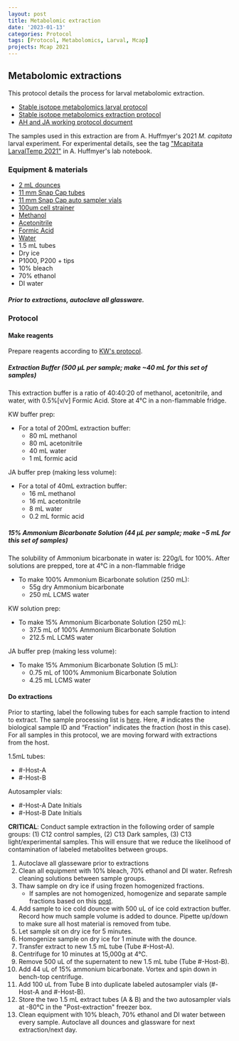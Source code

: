 ```yaml
---
layout: post
title: Metabolomic extraction
date: '2023-01-13'
categories: Protocol
tags: [Protocol, Metabolomics, Larval, Mcap]
projects: Mcap 2021
---
```


## Metabolomic extractions

This protocol details the process for larval metabolomic extraction. 

- [Stable isotope metabolomics larval protocol](https://ahuffmyer.github.io/ASH_Putnam_Lab_Notebook/Stable-Isotope-Metabolomics-Larval-Protocol/)
- [Stable isotope metabolomics extraction protocol](https://ahuffmyer.github.io/ASH_Putnam_Lab_Notebook/Stable-Isotope-Metabolomics-Extraction-Protocol/)
- [AH and JA working protocol document](https://docs.google.com/document/d/19fnWca8_HHpqJHXy-H25itBrWm4FvZAVTCWeKHNX--Q/edit)

The samples used in this extraction are from A. Huffmyer's 2021 *M. capitata* larval experiment. For experimental details, see the tag ["Mcapitata LarvalTemp 2021"](https://ahuffmyer.github.io/ASH_Putnam_Lab_Notebook/categoryview/#mcapitata-larvaltemp-2021) in A. Huffmyer's lab notebook. 

### Equipment & materials 

* [2 mL dounces](https://www.sigmaaldrich.com/catalog/product/SIGMA/D8938?lang=en&region=US&gclid=Cj0KCQiApt_xBRDxARIsAAMUMu9Ce-oGJYr1G1cMopnBSCpqlGMWKZxz0HVt9pZE8fNd731m6a4ah7oaAnDiEALw_wcB)
* [11 mm Snap Cap tubes](https://www.fishersci.com/shop/products/thermo-scientific-sun-sri-11mm-snap-caps-5/p-2363726)
* [11 mm Snap Cap auto sampler vials](https://www.thermofisher.com/order/catalog/product/C4011-13#/C4011-13)
* [100um cell strainer](https://www.fishersci.com/shop/products/falcon-cell-strainers-mesh-size-100um-yellow/0877119)
* [Methanol](https://www.fishersci.com/shop/products/methanol-optima-lc-ms-fisher-chemical-5/A4561#?keyword=A456-4)
* [Acetonitrile](https://www.fishersci.com/shop/products/acetonitrile-optima-lc-ms-fisher-chemical-5/A955500#?keyword=A955-4)
* [Formic Acid](https://www.fishersci.com/shop/products/formic-acid-optima-lc-ms-grade-fisher-chemical-5/A11750#?keyword=A117-50)
* [Water](https://www.fishersci.com/shop/products/water-optima-lc-ms-fisher-chemical-4/W6212#?keyword=w6-4)
* 1.5 mL tubes
* Dry ice 
* P1000, P200 + tips
* 10% bleach 
* 70% ethanol 
* DI water 

##### Prior to extractions, autoclave all glassware. 

### Protocol

#### Make reagents

Prepare reagents according to [KW's protocol](https://kevinhwong1.github.io/KevinHWong_Notebook/Metabolomics-P-astreoides-sample-prep/).

##### Extraction Buffer (500 µL per sample; make ~40 mL for this set of samples) 

This extraction buffer is a ratio of 40:40:20 of methanol, acetonitrile, and water, with 0.5%[v/v] Formic Acid. Store at 4&deg;C in a non-flammable fridge. 

KW buffer prep: 

- For a total of 200mL extraction buffer:
  * 80 mL methanol
  * 80 mL acetonitrile
  * 40 mL water
  * 1 mL formic acid

JA buffer prep (making less volume): 

- For a total of 40mL extraction buffer:
  * 16 mL methanol
  * 16 mL acetonitrile
  * 8 mL water
  * 0.2 mL formic acid

##### 15% Ammonium Bicarbonate Solution (44 µL per sample; make ~5 mL for this set of samples)  

The solubility of Ammonium bicarbonate in water is: 220g/L for 100%. After solutions are prepped, tore at 4&deg;C in a non-flammable fridge

* To make 100% Ammonium Bicarbonate solution (250 mL):
  * 55g dry Ammonium bicarbonate 
  * 250 mL LCMS water

KW solution prep: 

* To make 15% Ammonium Bicarbonate Solution (250 mL):
  * 37.5 mL of 100% Ammonium Bicarbonate Solution 
  * 212.5 mL LCMS water

JA buffer prep (making less volume): 

* To make 15% Ammonium Bicarbonate Solution (5 mL):
	* 0.75 mL of 100% Ammonium Bicarbonate Solution 
	* 4.25 mL LCMS water

#### Do extractions 

Prior to starting, label the following tubes for each sample fraction to intend to extract. The sample processing list is [here](https://docs.google.com/spreadsheets/d/112nIvpq5PNvANaT18xSWtLyttqXW2aJbyLw5tAgx-0k/edit#gid=313341128). Here, # indicates the biological sample ID and “Fraction” indicates the fraction (host in this case). For all samples in this protocol, we are moving forward with extractions from the host. 

1.5mL tubes: 

- #-Host-A
- #-Host-B

Autosampler vials: 

- #-Host-A Date Initials
- #-Host-B Date Initials

**CRITICAL**: Conduct sample extraction in the following order of sample groups: (1) C12 control samples, (2) C13 Dark samples, (3) C13 light/experimental samples. This will ensure that we reduce the likelihood of contamination of labeled metabolites between groups. 

1. Autoclave all glasseware prior to extractions
2. Clean all equipment with 10% bleach, 70% ethanol and DI water. Refresh cleaning solutions between sample groups.
3. Thaw sample on dry ice if using frozen homogenized fractions. 
	- If samples are not homogenized, homogenize and separate sample fractions based on this [post](https://github.com/JillAshey/JillAshey_Putnam_Lab_Notebook/blob/master/_posts/2022-12-21-SeparationsForMetabolomics.md).
4. Add sample to ice cold dounce with 500 uL of ice cold extraction buffer. Record how much sample volume is added to dounce. Pipette up/down to make sure all host material is removed from tube. 
5. Let sample sit on dry ice for 5 minutes. 
6. Homogenize sample on dry ice for 1 minute with the dounce. 
7. Transfer extract to new 1.5 mL tube (Tube #-Host-A).
8. Centrifuge for 10 minutes at 15,000g at 4&deg;C.
9. Remove 500 uL of the supernatent to new 1.5 mL tube (Tube #-Host-B).
10. Add 44 uL of 15% ammonium bicarbonate. Vortex and spin down in bench-top centrifuge.
11. Add 100 uL from Tube B into duplicate labeled autosampler vials (#-Host-A and #-Host-B).
12. Store the two 1.5 mL extract tubes (A & B) and the two autosampler vials at -80&deg;C in the "Post-extraction" freezer box.
13. Clean equipment with 10% bleach, 70% ethanol and DI water between every sample. Autoclave all dounces and glassware for next extraction/next day. 
